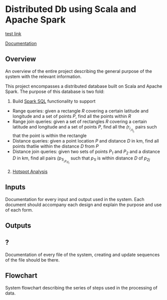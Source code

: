 # Distributed Db using Scala and Apache Spark


[test link](https://jwgrogan.github.io/distributeDb-dpas-su20/test.md)

[Documentation]()

## Overview
An overview of the entire project describing the general purpose of the system with the relevant information.

This project encompasses a distributed database built on Scala and Apache Spark. The purpose of this database is two fold:
1. Build [Spark SQL](https://jwgrogan.github.io/distributeDb-dpas-su20/docs/spark-sql-pdf.pdf) functionality to support 
  - Range queries: given a rectangle _R_ covering a certain latitude and longitude and a set of points _*P*_, find all the points within _R_
  - Range join queries: given a set of rectangles _*R*_ covering a certain latitude and longitude and a set of points _*P*_, find all the _(r<sub>i<sub>,s<sub>j<sub>)_ pairs such that the point is within the rectangle
  - Distance queries: given a point location _P_ and distance _D_ in km, find all points thatlie within the distance _D_ from _P_
  - Distance join queries: given two sets of points _*P<sub>1<sub>*_ and _*P<sub>2<sub>*_ and a distance _D_ in km, find all pairs _(p<sub>1i<sub>,p<sub>2j<sub>)_ such that _p<sub>1i<sub>_ is within distance _D_ of _p<sub>2j<sub>_
  
2. [Hotspot Analysis](https://jwgrogan.github.io/distributeDb-dpas-su20/docs/hotspot-analysis-pdf.pdf)

## Inputs
Documentation for every input and output used in the system. Each document should accompany each design and explain the purpose and use of each form.

## Outputs

## ?
Documentation of every file of the system, creating and update sequences of the file should be there.

## Flowchart
System flowchart describing the series of steps used in the processing of data.

